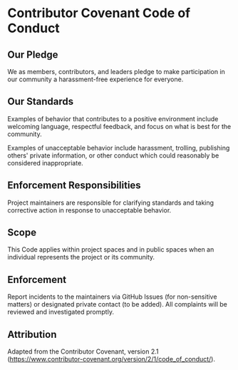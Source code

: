 # Contributor Covenant Code of Conduct

## Our Pledge
We as members, contributors, and leaders pledge to make participation in our community a harassment-free experience for everyone.

## Our Standards
Examples of behavior that contributes to a positive environment include welcoming language, respectful feedback, and focus on what is best for the community.

Examples of unacceptable behavior include harassment, trolling, publishing others' private information, or other conduct which could reasonably be considered inappropriate.

## Enforcement Responsibilities
Project maintainers are responsible for clarifying standards and taking corrective action in response to unacceptable behavior.

## Scope
This Code applies within project spaces and in public spaces when an individual represents the project or its community.

## Enforcement
Report incidents to the maintainers via GitHub Issues (for non-sensitive matters) or designated private contact (to be added). All complaints will be reviewed and investigated promptly.

## Attribution
Adapted from the Contributor Covenant, version 2.1 (https://www.contributor-covenant.org/version/2/1/code_of_conduct/).
